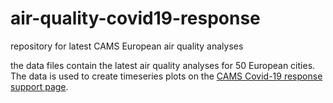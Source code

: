 # air-quality-covid19-response

repository for latest CAMS European air quality analyses

the data files contain the latest air quality analyses for 50 European cities. The data is used to create timeseries plots on the [CAMS Covid-19 response support page](https://atmosphere.copernicus.eu/european-air-quality-information-support-covid-19-crisis).

[logo]: https://github.com/CopernicusAtmosphere/air-quality-covid19-response/blob/master/cams_no2_Amsterdam.png "CAMS timeseries plot"
